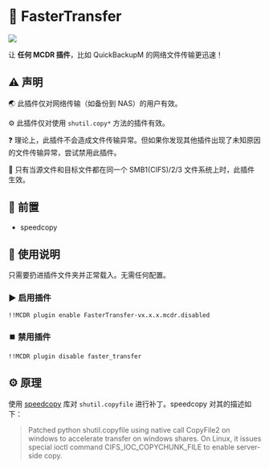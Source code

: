 # :rocket: FasterTransfer

[![](https://pic.stackoverflow.wiki/uploadImages/117/24/20/154/2021/08/24/23/08/8cd61849-6a34-4e2d-ad3a-c6056adef05e.svg)](https://github.com/Fallen-Breath/MCDReforged)

让 **任何 MCDR 插件**，比如 QuickBackupM 的网络文件传输更迅速！

## :warning: 声明

:earth_asia:  此插件仅对网络传输（如备份到 NAS）的用户有效。

:gear: 此插件仅对使用 `shutil.copy*` 方法的插件有效。

:question: 理论上，此插件不会造成文件传输异常。但如果你发现其他插件出现了未知原因的文件传输异常，尝试禁用此插件。

:open_file_folder:  只有当源文件和目标文件都在同一个 SMB1(CIFS)/2/3 文件系统上时，此插件生效。

## :door:		前置

- speedcopy

## :page_facing_up: 使用说明

只需要扔进插件文件夹并正常载入。无需任何配置。

### :arrow_forward:	启用插件

```plain
!!MCDR plugin enable FasterTransfer-vx.x.x.mcdr.disabled
```

### :stop_button: 禁用插件

```plain
!!MCDR plugin disable faster_transfer
```

## :gear: 原理

使用 [speedcopy](https://github.com/antirotor/speedcopy) 库对 `shutil.copyfile` 进行补丁。speedcopy 对其的描述如下：

> Patched python shutil.copyfile using native call CopyFile2 on windows to accelerate transfer on windows shares. On Linux, it issues special ioctl command CIFS_IOC_COPYCHUNK_FILE to enable server-side copy.
